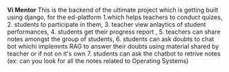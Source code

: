 ****Vi Mentor****
This is the backend of the ultimate project which is getting built using django, for the ed-platform 
1.which helps teachers to conduct quizes,
2. students to participate in them,
3. teacher view anlaytics of student performances,
4. students get their progress report ,
5. teachers can share notes amongst the group of students,
6. students can ask doubts to chat bot whichi implemnts RAG to answer their doubts using material shared by teacher or if not on it's own
7. students can ask the chatbot to retrive notes (ex: can you look for all the notes related to Operating Systems)
